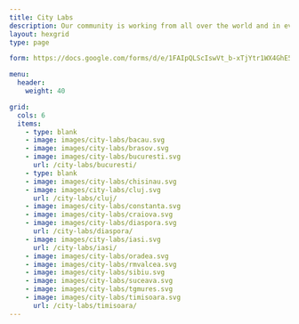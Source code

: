 ```yaml
---
title: City Labs
description: Our community is working from all over the world and in every major city in Romania. Here are the most active local communities. Is your city below? if not, drop us an e-mail and let's start a new City Lab together!
layout: hexgrid
type: page

form: https://docs.google.com/forms/d/e/1FAIpQLScIswVt_b-xTjYtr1WX4GhE5HTa_v5znJJAlOi3Y8JmJ7NqJA/viewform

menu:
  header:
    weight: 40

grid:
  cols: 6
  items:
    - type: blank
    - image: images/city-labs/bacau.svg
    - image: images/city-labs/brasov.svg
    - image: images/city-labs/bucuresti.svg
      url: /city-labs/bucuresti/
    - type: blank
    - image: images/city-labs/chisinau.svg
    - image: images/city-labs/cluj.svg
      url: /city-labs/cluj/
    - image: images/city-labs/constanta.svg
    - image: images/city-labs/craiova.svg
    - image: images/city-labs/diaspora.svg
      url: /city-labs/diaspora/
    - image: images/city-labs/iasi.svg
      url: /city-labs/iasi/
    - image: images/city-labs/oradea.svg
    - image: images/city-labs/rmvalcea.svg
    - image: images/city-labs/sibiu.svg
    - image: images/city-labs/suceava.svg
    - image: images/city-labs/tgmures.svg
    - image: images/city-labs/timisoara.svg
      url: /city-labs/timisoara/
---
```

